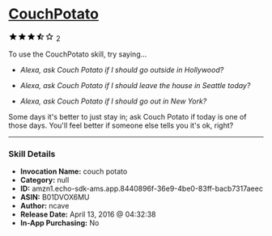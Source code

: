 # [CouchPotato](http://alexa.amazon.com/#skills/amzn1.echo-sdk-ams.app.8440896f-36e9-4be0-83ff-bacb7317aeec)
![3.5 stars](../../images/ic_star_black_18dp_1x.png)![3.5 stars](../../images/ic_star_black_18dp_1x.png)![3.5 stars](../../images/ic_star_black_18dp_1x.png)![3.5 stars](../../images/ic_star_half_black_18dp_1x.png)![3.5 stars](../../images/ic_star_border_black_18dp_1x.png) 2

To use the CouchPotato skill, try saying...

* *Alexa, ask Couch Potato if I should go outside in Hollywood?*

* *Alexa, ask Couch Potato if I should leave the house in Seattle today?*

* *Alexa, ask Couch Potato if I should go out in New York?*

Some days it's better to just stay in; ask Couch Potato if today is one of those days.  You'll feel better if someone else tells you it's ok, right?

***

### Skill Details

* **Invocation Name:** couch potato
* **Category:** null
* **ID:** amzn1.echo-sdk-ams.app.8440896f-36e9-4be0-83ff-bacb7317aeec
* **ASIN:** B01DVOX6MU
* **Author:** ncave
* **Release Date:** April 13, 2016 @ 04:32:38
* **In-App Purchasing:** No
